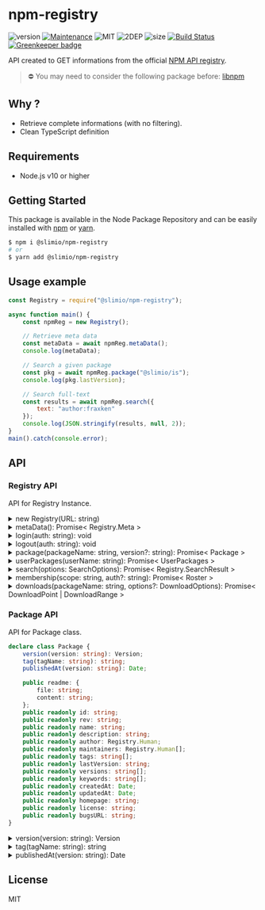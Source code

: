 # npm-registry

![version](https://img.shields.io/badge/dynamic/json.svg?url=https://raw.githubusercontent.com/SlimIO/npm-registry/master/package.json&query=$.version&label=Version)
[![Maintenance](https://img.shields.io/badge/Maintained%3F-yes-green.svg)](https://github.com/SlimIO/Npm-registry/commit-activity)
![MIT](https://img.shields.io/github/license/mashape/apistatus.svg)
![2DEP](https://img.shields.io/badge/Dependencies-2-yellow.svg)
![size](https://img.shields.io/bundlephobia/min/@slimio/npm-registry.svg?style=flat)
[![Build Status](https://travis-ci.com/SlimIO/Npm-registry.svg?branch=master)](https://travis-ci.com/SlimIO/Npm-registry) [![Greenkeeper badge](https://badges.greenkeeper.io/SlimIO/Npm-registry.svg)](https://greenkeeper.io/)

API created to GET informations from the official [NPM API registry](https://github.com/npm/registry/blob/master/docs/REGISTRY-API.md).

> ⛔️ You may need to consider the following package before: [libnpm](https://github.com/npm/libnpm#readme)

## Why ?
- Retrieve complete informations (with no filtering).
- Clean TypeScript definition

## Requirements
- Node.js v10 or higher

## Getting Started

This package is available in the Node Package Repository and can be easily installed with [npm](https://docs.npmjs.com/getting-started/what-is-npm) or [yarn](https://yarnpkg.com).

```bash
$ npm i @slimio/npm-registry
# or
$ yarn add @slimio/npm-registry
```

## Usage example

```js
const Registry = require("@slimio/npm-registry");

async function main() {
    const npmReg = new Registry();

    // Retrieve meta data
    const metaData = await npmReg.metaData();
    console.log(metaData);

    // Search a given package
    const pkg = await npmReg.package("@slimio/is");
    console.log(pkg.lastVersion);

    // Search full-text
    const results = await npmReg.search({
        text: "author:fraxken"
    });
    console.log(JSON.stringify(results, null, 2));
}
main().catch(console.error);
```

## API

### Registry API
API for Registry Instance.

<details><summary>new Registry(URL: string)</summary>
<br/>

Create a new registry instance with a given URL (Registry root url). Is no value is provided, the default value will be the official NPM registry `https://registry.npmjs.org`.

```js
const Registry = require("@slimio/npm-registry");
const { strictEqual } = require("assert");

const reg = new Registry();
strictEqual(reg.url, Registry.DEFAULT_URL);
```
</details>


<details><summary>metaData(): Promise< Registry.Meta ></summary>
<br/>

API endpoint to get metadata of the given registry URL. Returned value is a Plain Object with all meta data.

```ts
interface Meta {
    db_name: string;
    doc_count: number;
    doc_del_count: number;
    update_seq: number;
    purge_seq: number;
    compact_running: boolean;
    disk_size: number;
    data_size: number;
    instance_start_time: string;
    disk_format_version: number;
    committed_update_seq: number;
}
```
</details>

<details><summary>login(auth: string): void</summary>
<br/>

Initialize header Authorization

```js
const reg = new Registry()

reg.login("username:password");
// or
reg.login("token");
// use API
```
</details>

<details><summary>logout(auth: string): void</summary>
<br/>

Remove header Authorization

```js
const reg = new Registry()

reg.login("username:password");
// use API
reg.logout();
```
</details>

<details><summary>package(packageName: string, version?: string): Promise< Package ></summary>
<br/>

Search a given package by his name (and optionally his version). It will return a new Package instance.

```js
const reg = new Registry();

const ava = await reg.package("ava");
console.log(ava.lastVersion);
console.log(ava.versions);
console.log(ava.homepage);

// Retrieve a given version
const lastVer = ava.version(ava.lastVersion);
console.log(lastVer.dependencies);
```
</details>

<details><summary>userPackages(userName: string): Promise< UserPackages ></summary>
<br/>

Find all packages for a given user. Returned value is a plain Object.

```js
const reg = new Registry();

const fraxPackages = await reg.userPackages("fraxken");
console.log(JSON.stringify(fraxPackages, null, 2));
```

TypeScript definition for UserPackages:
```ts
interface UserPackages {
    [packageName: string]: "write" | "read";
}
```
</details>

<details><summary>search(options: SearchOptions): Promise< Registry.SearchResult ></summary>
<br/>

Full-text search API. Please take a look at the [official documentation](https://github.com/npm/registry/blob/master/docs/REGISTRY-API.md#get-v1search).

Available Options:
```ts
interface SearchOptions {
    text: string;
    size?: number;
    from?: number;
    quality?: number;
    popularity?: number;
    maintenance?: number;
}
```

Usage example:
```ts
const reg = new Registry();

const { total, objects } = await reg.search({ text: "author:fraxken" });
if (total === 0) {
    console.log(`Total of packages retrieved: ${total}`);
}
for (const { package } of objects) {
    console.log(package.name);
}
```
</details>

<details><summary>membership(scope: string, auth?: string): Promise< Roster ></summary>
<br/>

Get memberships of an organisation. Auth parameter is an optional HTTP Authorization header `username:password`.
> If the organisation is private, you need to be logged to see memberships.

```ts
interface Roster {
    [username: string]: "developer" | "admin" | "owner"
}
```

Usage example:
```ts
const reg = new Registry();

const members = await reg.membership("npm");
for (const [username, role] of Object.entries(members)) {
    console.log(`${username}: ${role}`);
}
```
</details>

<details><summary>downloads(packageName: string, options?: DownloadOptions): Promise< DownloadPoint | DownloadRange ></summary>
<br/>

Get npm downloads counts in a given range. Options is described by the following interface:
```ts
type Period = "last-day" | "last-week" | "last-month";
interface DownloadOptions {
    period?: Period;
    type?: "point" | "range";
}
```

Example, retrieve the downloads count for `express` in the last-month:
```js
const { downloads } = await reg.downloads("express", { period: "last-month" });
console.log(downloads);
```

The returned value will depend on the type `point` or `range`. Default type is **point**.
</details>

### Package API
API for Package class.

```ts
declare class Package {
    version(version: string): Version;
    tag(tagName: string): string;
    publishedAt(version: string): Date;

    public readme: {
        file: string;
        content: string;
    };
    public readonly id: string;
    public readonly rev: string;
    public readonly name: string;
    public readonly description: string;
    public readonly author: Registry.Human;
    public readonly maintainers: Registry.Human[];
    public readonly tags: string[];
    public readonly lastVersion: string;
    public readonly versions: string[];
    public readonly keywords: string[];
    public readonly createdAt: Date;
    public readonly updatedAt: Date;
    public readonly homepage: string;
    public readonly license: string;
    public readonly bugsURL: string;
}
```

<details><summary>version(version: string): Version</summary>
<br/>

Return a Version class instance.
</details>

<details><summary>tag(tagName: string): string</summary>
<br/>

Get a given tag value.
</details>

<details><summary>publishedAt(version: string): Date</summary>
<br/>

Get the publication date of a given version.

```js
const date = pkg.version(pkg.lastVersion);
```
</details>

## License
MIT

